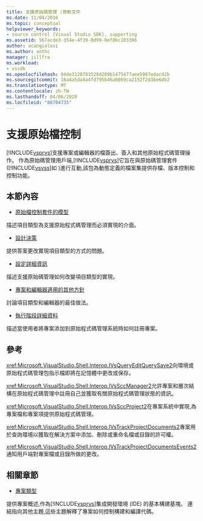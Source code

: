```yaml
---
title: 支援原始碼管理 |微軟文件
ms.date: 11/04/2016
ms.topic: conceptual
helpviewer_keywords:
- source control [Visual Studio SDK], supporting
ms.assetid: 567acde3-354e-4f39-8d99-0ef86c103396
author: acangialosi
ms.author: anthc
manager: jillfra
ms.workload:
- vssdk
ms.openlocfilehash: 84de3120783528d209b1475477aee5087edac42b
ms.sourcegitcommit: 16a4a5da4a4fd795b46a0869ca2152f2d36e6db2
ms.translationtype: MT
ms.contentlocale: zh-TW
ms.lasthandoff: 04/06/2020
ms.locfileid: "80704735"
---
```

# <a name="supporting-source-control"></a>支援原始檔控制
[!INCLUDE[vsprvs](../../code-quality/includes/vsprvs_md.md)]支援專案或編輯器的檔簽出、簽入和其他原始程式碼管理操作。 作為原始碼管理用戶端,[!INCLUDE[vsprvs](../../code-quality/includes/vsprvs_md.md)]它旨在與原始碼管理套件([!INCLUDE[vsvss](../../extensibility/includes/vsvss_md.md)]如 )進行互動,該包為動態定義的檔案集提供存檔、版本控制和控制功能。

## <a name="in-this-section"></a>本節內容
- [原始檔控制套件的模型](../../extensibility/internals/model-for-source-control-packages.md)

 描述項目類型為支援原始程式碼管理而必須實現的介面。

- [設計決策](../../extensibility/internals/source-control-design-decisions.md)

 提供答案更改實現項目類型的方式的問題。

- [設定詳細資訊](../../extensibility/internals/source-control-configuration-details.md)

 描述支援原始碼管理如何改變項目類型的實現。

- [專案和編輯器適用的其他方針](../../extensibility/internals/additional-source-control-guidelines-for-projects-and-editors.md)

 討論項目類型和編輯器的最佳做法。

- [執行階段詳細資料](../../extensibility/internals/source-control-runtime-details.md)

 描述當使用者將專案添加到原始程式碼管理系統時如何註冊專案。

## <a name="reference"></a>參考
 <xref:Microsoft.VisualStudio.Shell.Interop.IVsQueryEditQuerySave2>向環境或原始程式碼管理包指示檔即將在記憶體中更改或保存。

 <xref:Microsoft.VisualStudio.Shell.Interop.IVsSccManager2>允許專案和層次結構在原始程式碼管理中註冊自己並獲取有關原始程式碼管理狀態的資訊。

 <xref:Microsoft.VisualStudio.Shell.Interop.IVsSccProject2>在專案系統中實現,為專案檔和專案項提供原始程式碼管理。

 <xref:Microsoft.VisualStudio.Shell.Interop.IVsTrackProjectDocuments2>專案用於查詢環境以獲取在解決方案中添加、刪除或重命名檔或目錄的許可權。

 <xref:Microsoft.VisualStudio.Shell.Interop.IVsTrackProjectDocumentsEvents2>通知用戶端對專案檔或目錄所做的更改。

## <a name="related-sections"></a>相關章節
- [專案類型](../../extensibility/internals/project-types.md)

 提供專案概述,作為[!INCLUDE[vsprvs](../../code-quality/includes/vsprvs_md.md)]集成開發環境 (IDE) 的基本構建基塊。 連結指向其他主題,這些主題解釋了專案如何控制構建和編譯代碼。
